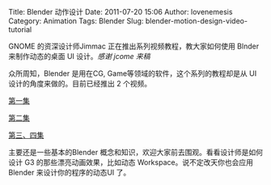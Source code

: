 Title: Blender 动作设计
Date: 2011-07-20 15:06
Author: lovenemesis
Category: Animation
Tags: Blender
Slug: blender-motion-design-video-tutorial

GNOME 的资深设计师Jimmac 正在推出系列视频教程，教大家如何使用 Blnder
来制作动态的桌面 UI 设计。*感谢 jcome 来稿*

众所周知，Blender 是用在CG, Game等领域的软件，这个系列的教程却是从 UI
设计的角度来做的。目前已经推出 2 个视频。

[第一集](http://jimmac.musichall.cz/log/?p=1203)

[第二集](http://jimmac.musichall.cz/log/?p=1211)

[第三、四集](http://jimmac.musichall.cz/log/?p=1210)

主要还是一些基本的Blender
概念和知识，欢迎大家前去围观。看看设计师是如何设计 G3
的那些漂亮动画效果，比如动态 Workspace。说不定改天你也会应用 Blender
来设计你的程序的动态UI 了。
